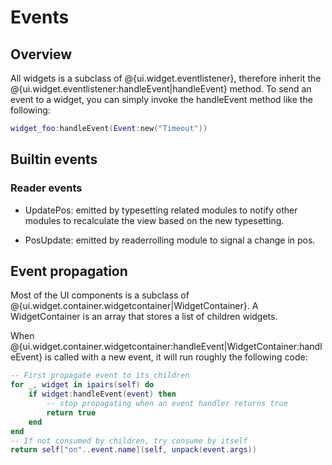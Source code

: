 Events
======

## Overview ##

All widgets is a subclass of @{ui.widget.eventlistener}, therefore inherit
the @{ui.widget.eventlistener:handleEvent|handleEvent} method. To send an event
to a widget, you can simply invoke the handleEvent method like the following:

```lua
widget_foo:handleEvent(Event:new("Timeout"))
```


## Builtin events ##

### Reader events ###

* UpdatePos: emitted by typesetting related modules to notify other modules to
recalculate the view based on the new typesetting.

* PosUpdate: emitted by readerrolling module to signal a change in pos.


## Event propagation ##

Most of the UI components is a subclass of
@{ui.widget.container.widgetcontainer|WidgetContainer}. A WidgetContainer is an array that
stores a list of children widgets.

When @{ui.widget.container.widgetcontainer:handleEvent|WidgetContainer:handleEvent} is called with a new
event, it will run roughly the following code:

```lua
-- First propagate event to its children
for _, widget in ipairs(self) do
    if widget:handleEvent(event) then
        -- stop propagating when an event handler returns true
        return true
    end
end
-- If not consumed by children, try consume by itself
return self["on"..event.name](self, unpack(event.args))
```

